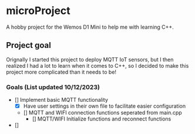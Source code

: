 # microProject
 A hobby project for the Wemos D1 Mini to help me with learning C++.
 
## Project goal 
 Orignally I started this project to deploy MQTT IoT sensors, but I then realized I had a lot to learn when it comes to C++, so I decided to make this project more complicated than it needs to be!

### Goals (List updated 10/12/2023)
- [] Implement basic MQTT functionality
    - [x] Have user settings in their own file to facilitate easier configuration 
    - [] MQTT and WIFI connection functions seperated from main.cpp 
        - [] MQTT/WIFI Initialize functions and reconnect functions
- []
